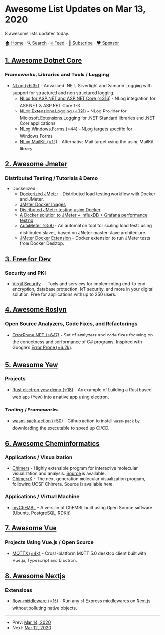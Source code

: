 # Awesome List Updates on Mar 13, 2020

8 awesome lists updated today.

[🏠 Home](/README.md) · [🔍 Search](https://www.trackawesomelist.com/search/) · [🔥 Feed](https://www.trackawesomelist.com/rss.xml) · [📮 Subscribe](https://trackawesomelist.us17.list-manage.com/subscribe?u=d2f0117aa829c83a63ec63c2f&id=36a103854c) · [❤️  Sponsor](https://github.com/sponsors/theowenyoung)



## [1. Awesome Dotnet Core](/content/thangchung/awesome-dotnet-core/README.md)

### Frameworks, Libraries and Tools / Logging

*   [NLog (⭐6.3k)](https://github.com/NLog/NLog) - Advanced .NET, Silverlight and Xamarin Logging with support for structured and non structured logging.
    *   [NLog for ASP.NET and ASP.NET Core (⭐316)](https://github.com/NLog/NLog.Web) - NLog integration for ASP.NET & ASP.NET Core 1-3
    *   [NLog.Extensions.Logging (⭐391)](https://github.com/NLog/NLog.Extensions.Logging) - NLog Provider for Microsoft.Extensions.Logging for .NET Standard libraries and .NET Core applications
    *   [NLog.Windows.Forms (⭐44)](https://github.com/NLog/NLog.Windows.Forms) - NLog targets specific for Windows.Forms
    *   [NLog.MailKit (⭐13)](https://github.com/NLog/NLog.MailKit) - Alternative Mail target using the using MailKit library

## [2. Awesome Jmeter](/content/aliesbelik/awesome-jmeter/README.md)

### Distributed Testing / Tutorials & Demo

*   Dockerized
    *   [Dockerized JMeter](https://gist.github.com/hhcordero/abd1dcaf6654cfe51d0b) - Distributed load testing workflow with Docker and JMeter.
    *   [JMeter Docker Images](https://hub.docker.com/search/?isAutomated=0\&isOfficial=0\&page=1\&pullCount=0\&q=jmeter\&starCount=0)
    *   [Distributed JMeter testing using Docker](https://srivaths.blogspot.com/2014/08/distrubuted-jmeter-testing-using-docker.html)
    *   [A Docker solution to JMeter + InfluxDB + Grafana performance testing](https://medium.com/@ellenhuang523/a-docker-solution-to-jmeter-influxdb-grafana-performance-testing-568848de7a0f)
    *   [AutoMeter (⭐59)](https://github.com/intuit/autometer) - An automation tool for scaling load tests using distributed slaves, based on JMeter master-slave architecture.
    *   [JMeter Docker Extension](https://hub.docker.com/extensions/qainsights/jmeter-docker-extension) - Docker extension to run JMeter tests from Docker Desktop.

## [3. Free for Dev](/content/ripienaar/free-for-dev/README.md)

### Security and PKI

*   [Virgil Security](https://virgilsecurity.com/) — Tools and services for implementing end-to-end encryption, database protection, IoT security, and more in your digital solution. Free for applications with up to 250 users.

## [4. Awesome Roslyn](/content/ironcev/awesome-roslyn/README.md)

### Open Source Analyzers, Code Fixes, and Refactorings

*   [ErrorProne.NET (⭐647)](https://github.com/SergeyTeplyakov/ErrorProne.NET) - Set of analyzers and code fixes focusing on the correctness and performance of C# programs. Inspired with Google's [Error Prone (⭐6.2k)](https://github.com/google/error-prone).

## [5. Awesome Yew](/content/jetli/awesome-yew/README.md)

### Projects

*   [Rust electron yew demo (⭐18)](https://github.com/Extrawurst/rust-electron-demo) - An example of building a Rust based web app (Yew) into a native app using electron.

### Tooling / Frameworks

*   [wasm-pack-action (⭐50)](https://github.com/jetli/wasm-pack-action) - Github action to install `wasm-pack` by downloading the executable to speed up CI/CD.

## [6. Awesome Cheminformatics](/content/hsiaoyi0504/awesome-cheminformatics/README.md)

### Applications / Visualization

*   [Chimera](https://www.cgl.ucsf.edu/chimera/) - Highly extensible program for interactive molecular visualization and analysis. [Source](https://www.cgl.ucsf.edu/chimera/docs/sourcecode.html) is available.
*   [ChimeraX](https://www.cgl.ucsf.edu/chimerax/) - The next-generation molecular visualization program, following UCSF Chimera. Source is available [here](https://www.cgl.ucsf.edu/chimerax/docs/devel/conventions.html).

### Applications / Virtual Machine

*   [myChEMBL](http://chembl.blogspot.com/2015/07/mychembl-20-has-landed.html) - A version of ChEMBL built using Open Source software (Ubuntu, PostgreSQL, RDKit)

## [7. Awesome Vue](/content/vuejs/awesome-vue/README.md)

### Projects Using Vue.js / Open Source

*   [MQTTX (⭐4k)](https://github.com/emqx/MQTTX) - Cross-platform MQTT 5.0 desktop client built with Vue.js, Typescript and Electron.

## [8. Awesome Nextjs](/content/unicodeveloper/awesome-nextjs/README.md)

### Extensions

*   [flow-middleware (⭐16)](https://github.com/piglovesyou/flow-middleware) - Run any of Express middlewares on Next.js without polluting native objects.

---

- Prev: [Mar 14, 2020](/content/2020/03/14/README.md)
- Next: [Mar 12, 2020](/content/2020/03/12/README.md)